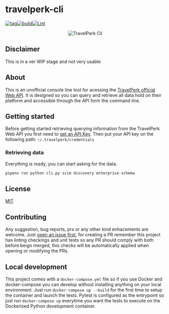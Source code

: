# travelperk-cli
[![tag](https://img.shields.io/github/tag/namelivia/travelperk-cli.svg)](https://github.com/namelivia/travelperk-cli/releases)[![build](https://github.com/namelivia/travelperk-cli/actions/workflows/build.yml/badge.svg)](https://github.com/namelivia/travelperk-cli/actions/workflows/build.yml)[![Lint](https://github.com/namelivia/travelperk-cli/actions/workflows/black.yml/badge.svg)](https://github.com/namelivia/travelperk-cli/actions/workflows/black.yml)

<p align="center">
  <img src="https://user-images.githubusercontent.com/1571416/118358121-b78de000-b57d-11eb-9987-f750ed530d83.png" alt="TravelPerk Cli" />
</p>

## Disclaimer

This is in a ver WIP stage and not very usable

## About

This is an unofficial console line tool for acessing the [TravelPerk official Web API](https://developers.travelperk.com). It is designed so you can query and retrieve all data hold on their platform and accessible through the API form the command line.

## Getting started

Before getting started retrieving querying information from the TravelPerk Web API you first need to [get an API Key](https://developers.travelperk.com/reference#authentication).
Then put your API key on the following path: `~/.travelperk/credentials`

### Retrieving data

Everything is ready, you can start asking for the data.
```python
pipenv run python cli.py scim discovery enterprise-schema
```

## License

[MIT](LICENSE)

## Contributing
Any suggestion, bug reports, prs or any other kind enhacements are welcome. Just [open an issue first](https://github.com/namelivia/travelperk-cli/issues/new), for creating a PR remember this project has linting checkings and unit tests so any PR should comply with both before beign merged, this checks will be automatically applied when opening or modifying the PRs.

## Local development

This project comes with a `docker-compose.yml` file so if you use Docker and docker-compose you can develop without installing anything on your local environment. Just run `docker-compose up --build` for the first time to setup the container and launch the tests. Pytest is configured as the entrypoint so just run `docker-compose up` everytime you want the tests to execute on the Dockerized Python development container.
